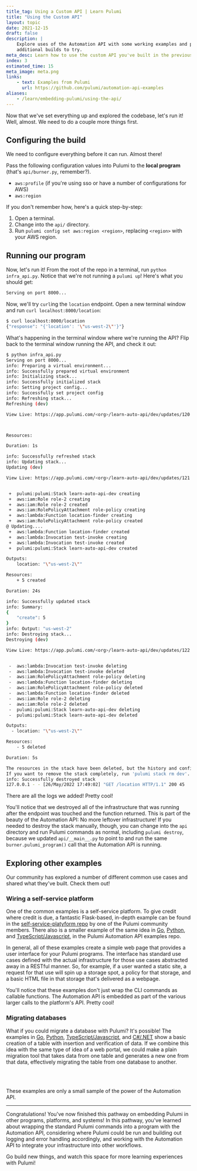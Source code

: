 ```yaml
---
title_tag: Using a Custom API | Learn Pulumi
title: "Using the Custom API"
layout: topic
date: 2021-12-15
draft: false
description: |
    Explore uses of the Automation API with some working examples and possible
    additional builds to try.
meta_desc: Learn how to use the custom API you've built in the previous modules and explore other uses of the Automation API in this tutorial.
index: 3
estimated_time: 15
meta_image: meta.png
links:
    - text: Examples from Pulumi
      url: https://github.com/pulumi/automation-api-examples
aliases:
    - /learn/embedding-pulumi/using-the-api/
---
```


Now that we've set everything up and explored the codebase, let's run it! Well, almost. We need to do a couple more things first.

## Configuring the build

We need to configure everything before it can run. Almost there!

Pass the following configuration values into Pulumi to the **local program** (that's `api/burner.py`, remember?).

* `aws:profile` (if you're using sso or have a number of configurations for AWS)
* `aws:region`

If you don't remember how, here's a quick step-by-step:

1. Open a terminal.
1. Change into the `api/` directory.
1. Run `pulumi config set aws:region <region>`, replacing `<region>` with your AWS region.

## Running our program

Now, let's run it! From the root of the repo in a terminal, run `python infra_api.py`. Notice that we're not running a `pulumi up`! Here's what you should get:

```bash
Serving on port 8000...
```

Now, we'll try `curl`ing the `location` endpoint. Open a new terminal window and run `curl localhost:8000/location`:

```bash
$ curl localhost:8000/location
{"response": "{'location': '\"us-west-2\"'}"}
```

What's happening in the terminal window where we're running the API? Flip back to the terminal window running the API, and check it out:

```bash
$ python infra_api.py
Serving on port 8000...
info: Preparing a virtual environment...
info: Successfully prepared virtual environment
info: Initializing stack...
info: Successfully initialized stack
info: Setting project config...
info: Successfully set project config
info: Refreshing stack...
Refreshing (dev)

View Live: https://app.pulumi.com/<org>/learn-auto-api/dev/updates/120



Resources:

Duration: 1s

info: Successfully refreshed stack
info: Updating stack...
Updating (dev)

View Live: https://app.pulumi.com/<org>/learn-auto-api/dev/updates/121


 +  pulumi:pulumi:Stack learn-auto-api-dev creating
 +  aws:iam:Role role-2 creating
 +  aws:iam:Role role-2 created
 +  aws:iam:RolePolicyAttachment role-policy creating
 +  aws:lambda:Function location-finder creating
 +  aws:iam:RolePolicyAttachment role-policy created
@ Updating....
 +  aws:lambda:Function location-finder created
 +  aws:lambda:Invocation test-invoke creating
 +  aws:lambda:Invocation test-invoke created
 +  pulumi:pulumi:Stack learn-auto-api-dev created

Outputs:
    location: "\"us-west-2\""

Resources:
    + 5 created

Duration: 24s

info: Successfully updated stack
info: Summary:
{
    "create": 5
}
info: Output: "us-west-2"
info: Destroying stack...
Destroying (dev)

View Live: https://app.pulumi.com/<org>/learn-auto-api/dev/updates/122


 -  aws:lambda:Invocation test-invoke deleting
 -  aws:lambda:Invocation test-invoke deleted
 -  aws:iam:RolePolicyAttachment role-policy deleting
 -  aws:lambda:Function location-finder deleting
 -  aws:iam:RolePolicyAttachment role-policy deleted
 -  aws:lambda:Function location-finder deleted
 -  aws:iam:Role role-2 deleting
 -  aws:iam:Role role-2 deleted
 -  pulumi:pulumi:Stack learn-auto-api-dev deleting
 -  pulumi:pulumi:Stack learn-auto-api-dev deleted

Outputs:
  - location: "\"us-west-2\""

Resources:
    - 5 deleted

Duration: 5s

The resources in the stack have been deleted, but the history and configuration associated with the stack are still maintained.
If you want to remove the stack completely, run 'pulumi stack rm dev'.
info: Successfully destroyed stack
127.0.0.1 - - [26/May/2022 17:49:02] "GET /location HTTP/1.1" 200 45
```

There are all the logs we added! Pretty cool!

You'll notice that we destroyed all of the infrastructure that was running after the endpoint was touched and the function returned. This is part of the beauty of the Automation API: No more leftover infrastructure! If you needed to destroy the stack manually, though, you can change into the `api` directory and run Pulumi commands as normal, including `pulumi destroy`, because we updated `api/__main__.py` to point to and run the same `burner.pulumi_program()` call that the Automation API is running.

## Exploring other examples

Our community has explored a number of different common use cases and shared what they've built. Check them out!

### Wiring a self-service platform

One of the common examples is a self-service platform. To give credit where credit is due, a fantastic Flask-based, in-depth example can be found in the [self-service-platyform repo](https://github.com/komalali/self-service-platyform) by one of the Pulumi community members. There also is a smaller example of the same idea in [Go](https://github.com/pulumi/automation-api-examples/tree/main/go/pulumi_over_http), [Python](https://github.com/pulumi/automation-api-examples/tree/main/python/pulumi_over_http), and [TypeScript/Javascript](https://github.com/pulumi/automation-api-examples/tree/main/nodejs/pulumiOverHttp-ts), in the Pulumi Automation API examples repo.

In general, all of these examples create a simple web page that provides a user interface for your Pulumi programs. The interface has standard use cases defined with the actual infrastructure for those use cases abstracted away in a RESTful manner. So, for example, if a user wanted a static site, a request for that use will spin up a storage spot, a policy for that storage, and a basic HTML file in that storage that's delivered as a webpage.

You'll notice that these examples don't just wrap the CLI commands as callable functions. The Automation API is embedded as part of the various larger calls to the platform's API. Pretty cool!

### Migrating databases

What if you could migrate a database with Pulumi? It's possible! The examples in [Go](https://github.com/pulumi/automation-api-examples/blob/main/go/database_migration), [Python](https://github.com/pulumi/automation-api-examples/tree/main/python/database_migration), [TypeScript/Javascript](https://github.com/pulumi/automation-api-examples/blob/main/nodejs/databaseMigration-ts), and [C#/.NET](https://github.com/pulumi/automation-api-examples/blob/main/dotnet/DatabaseMigration) show a basic creation of a table with insertion and verification of data. If we combine this idea with the same type of idea of a web portal, we could make a plain migration tool that takes data from one table and generates a new one from that data, effectively migrating the table from one database to another.

<br/>
<br/>

These examples are only a small sample of the power of the Automation API.

---

Congratulations! You've now finished this pathway on embedding Pulumi in other programs, platforms, and systems! In this pathway, you've learned about wrapping the standard Pulumi commands into a program with the Automation API, considering where Pulumi could be run and building out logging and error handling accordingly, and working with the Automation API to integrate your infrastructure into other workflows.

Go build new things, and watch this space for more learning experiences with Pulumi!
